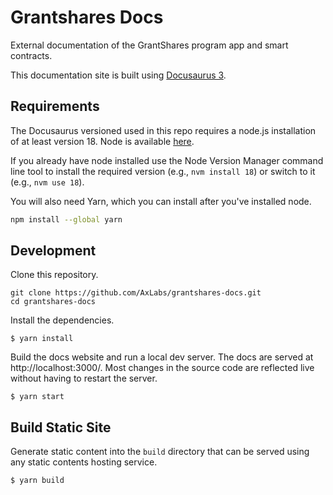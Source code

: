 # Grantshares Docs

External documentation of the GrantShares program app and smart contracts.

This documentation site is built using [Docusaurus 3](https://docusaurus.io/).

## Requirements

The Docusaurus versioned used in this repo requires a node.js installation of at least version 18. Node is available [here](https://nodejs.org/en/download/).

If you already have node installed use the Node Version Manager command line tool to install the required version (e.g., `nvm install 18`) or switch to it (e.g., `nvm use 18`).

You will also need Yarn, which you can install after you've installed node.
```bash
npm install --global yarn
```

## Development

Clone this repository.
```
git clone https://github.com/AxLabs/grantshares-docs.git
cd grantshares-docs
```

Install the dependencies.
```
$ yarn install
```

Build the docs website and run a local dev server. The docs are served at http://localhost:3000/. Most changes in the source code are reflected live without having to restart the server.
```
$ yarn start
```



## Build Static Site

Generate static content into the `build` directory that can be served using any static contents hosting service.
```
$ yarn build
```

